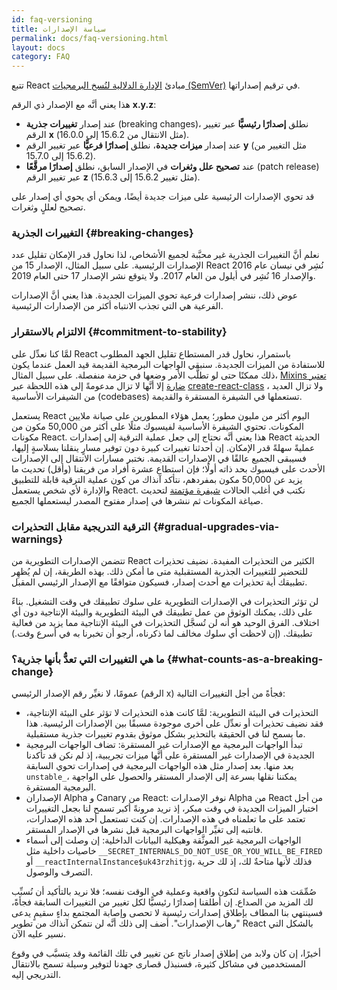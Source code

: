 ```yaml
---
id: faq-versioning
title: سياسة الإصدارات
permalink: docs/faq-versioning.html
layout: docs
category: FAQ
---
```


تتبع React مبادئ [الإدارة الدلالية لنُسخ البرمجيات (SemVer)](https://semver.org/) في ترقيم إصداراتها.

هذا يعني أنَّه مع الإصدار ذي الرقم **x.y.z**:

* عند إصدار **تغييرات جذرية** (breaking changes)، نطلق **إصدارًا رئيسيًّا** عبر تغيير الرقم **x** (مثل الانتقال من 15.6.2 إلى 16.0.0).
* عند إصدار **ميزات جديدة**، نطلق **إصدارًا فرعيًّا** عبر تغيير الرقم **y** (مثل التغيير من 15.6.2 إلى 15.7.0).
* عند **تصحيح علل وثغرات** في الإصدار السابق، نطلق **إصدارًا مرقَّعًا** (patch release) عبر تغيير الرقم **z** (مثل تغيير 15.6.2 إلى 15.6.3).

قد تحوي الإصدارات الرئيسية على ميزات جديدة أيضًا، ويمكن أي يحوي أي إصدار على تصحيح لعللٍ وثغرات.


### التغييرات الجذرية {#breaking-changes}

نعلم أنَّ التغييرات الجذرية غير محبَّبة لجميع الأشخاص، لذا نحاول قدر الإمكان تقليل عدد الإصدارات الرئيسية. على سبيل المثال، الإصدار 15 من React نُشِر في نيسان عام 2016 والإصدار 16 نُشِر في أيلول من العام 2017. ولا يتوقع نشر الإصدار 17 حتى العام 2019.

عوض ذلك، ننشر إصدارات فرعية تحوي الميزات الجديدة. هذا يعني أنَّ الإصدارات الفرعية هي التي تجذب الانتباه أكثر من الإصدارات الرئيسية.


### الالتزام بالاستقرار {#commitment-to-stability}

لمَّا كنا نعدِّل على React باستمرار، نحاول قدر المستطاع تقليل الجهد المطلوب للاستفادة من الميزات الجديدة. سنبقي الواجهات البرمجية القديمة قيد العمل عندما يكون ذلك ممكنًا حتى لو تطلَّب الأمر وضعها في حزمة منفصلة. على سبيل المثال،  [Mixins تعتبر ضارة](/blog/2016/07/13/mixins-considered-harmful.html) إلا أنَّها لا تزال مدعومةً إلى هذه اللحظة عبر  [create-react-class](/docs/react-without-es6.html#mixins) ، ولا تزال العديد من الشيفرات الأساسية (codebases) تستعملها في الشيفرة المستقرة والقديمة.

يستعمل React اليوم أكثر من مليون مطور؛ يعمل هؤلاء المطورين على صيانة ملايين المكونات. تحتوي الشيفرة الأساسية لفيسبوك مثلًا على أكثر من 50,000 مكون من مكونات React. هذا يعني أنَّه نحتاج إلى جعل عملية الترقية إلى إصدارات React الحديثة عمليةً سهلةً قدر الإمكان. إن أحدثنا تغييرات كبيرة دون توفير مسارٍ ينقلنا بسلاسةٍ إليها، فسيبقى الجميع عالقًا في الإصدارات القديمة.  نختبر مسارات الانتقال إلى الإصدارات الأحدث على فيسبوك بحد ذاته أولًا؛ فإن استطاع عشرة أفراد من فريقنا (وأقل) تحديث ما يزيد عن 50,000 مكون بمفردهم، نتأكد آنذاك من كون عملية الترقية قابلة للتطبيق والإدارة لأي شخص يستعمل React. نكتب في أغلب الحالات [شيفرة مؤتمتة](https://github.com/reactjs/react-codemod) لتحديث صياغة المكونات ثم ننشرها في إصدار مفتوح المصدر ليستعملها الجميع.

### الترقية التدريجية مقابل التحذيرات {#gradual-upgrades-via-warnings}

تتضمن الإصدارات التطويرية من React الكثير من التحذيرات المفيدة. نضيف تحذيرات للتحضير للتغييرات الجذرية المستقبلية متى ما أمكن ذلك. بهذه الطريقة، إن لم يُظهِر تطبيقك أية تحذيرات مع أحدث إصدار، فسيكون متوافقًا مع الإصدار الرئيسي المقبل.

لن تؤثر التحذيرات في الإصدارات التطويرية على سلوك تطبيقك في وقت التشغيل. بناءً على ذلك، يمكنك الوثوق من عمل تطبيقك في البيئة التطويرية والبيئة الإنتاجية دون أي اختلاف. الفرق الوحيد هو أنه لن تُسجَّل التحذيرات في البيئة الإنتاجية مما يزيد من فعالية تطبيقك. (إن لاحظت أي سلوك مخالف لما ذكرناه، أرجو أن تخبرنا به في أسرع وقت.)

### ما هي التغييرات التي تعدُّ بأنها جذرية؟ {#what-counts-as-a-breaking-change}

عمومًا، لا نغيِّر رقم الإصدار الرئيسي (الرقم x) فجأةً من أجل التغييرات التالية:

* التحذيرات في البيئة التطويرية: لمَّا كانت هذه التحذيرات لا تؤثر على البيئة الإنتاجية، فقد نضيف تحذيرات أو نعدِّل على أخرى موجودة مسبقًا بين الإصدارات الرئيسية. هذا ما يسمح لنا في الحقيقة بالتحذير بشكل موثوق بقدوم تغييرات جذرية مستقبلية.
* تبدأ الواجهات البرمجية مع الإصدارات غير المستقرة: تضاف الواجهات البرمجية الجديدة في الإصدارات غير المستقرة على أنَّها ميزات تجريبية، إذ لم نكن قد تأكدنا بعد منها. بعد إصدار مثل هذه الواجهات البرمجية في إصدارات تحوي السابقة `unstable_‎`، يمكننا نقلها بسرعة إلى الإصدار المستقر والحصول على الواجهة البرمجية المستقرة.
* الإصداران Alpha و Canary من React: نوفر الإصدارات Alpha من React من أجل اختبار الميزات الجديدة في وقت مبكر، إذ نريد مرونةً أكبر تسمح لنا بجعل التغييرات تعتمد على ما تعلمناه في هذه الإصدارات. إن كنت تستعمل أحد هذه الإصدارات، فانتبه إلى تغيِّر الواجهات البرمجية قبل نشرها في الإصدار المستقر.
* الواجهات البرمجية غير الموثَّقة وهيكلية البيانات الداخلية: إن وصلت إلى أسماء خاصيات داخلية مثل ‎`__SECRET_INTERNALS_DO_NOT_USE_OR_YOU_WILL_BE_FIRED` أو `‎__reactInternalInstance$uk43rzhitjg`، فذلك لأنها متاحةٌ لك، إذ لك حرية التصرف والوصول.


صُمِّمَت هذه السياسة لتكون واقعية وعملية في الوقت نفسه؛ فلا نريد بالتأكيد أن نُسبِّب لك المزيد من الصداع. إن أطلقنا إصدارًا رئيسيًّا لكل تغيير من التغييرات السابقة فجأةً، فسينتهي بنا المطاف بإطلاق إصدارات رئيسية لا تحصى وإصابة المجتمع بداءٍ سقيمٍ يدعى "رهاب الإصدارات". أضف إلى ذلك أنَّه لن نتمكن آنذاك من تطوير React بالشكل التي نسير عليه الآن.

أخيرًا، إن كان ولابد من إطلاق إصدار ناتج عن تغيير في تلك القائمة وقد يتسبَّب في وقوع المستخدمين في مشاكل كثيرة، فسنبذل قصارى جهدنا لتوفير وسيلة تسمح بالانتقال التدريجي إليه.

